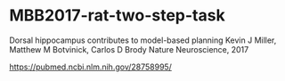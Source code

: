 # MBB2017-rat-two-step-task

Dorsal hippocampus contributes to model-based planning
Kevin J Miller, Matthew M Botvinick, Carlos D Brody
Nature Neuroscience, 2017

https://pubmed.ncbi.nlm.nih.gov/28758995/
